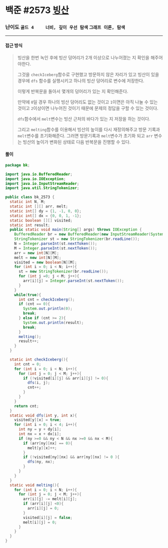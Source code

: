 # 백준 #2573 [빙산](https://www.acmicpc.net/problem/2573)

### 난이도 `골드 4    `  `너비, 깊이 우선 탐색` `그래프 이론, 탐색`

---

#### 접근 방식

> 빙산을 한번 녹인 후에 빙산 덩어리가 2개 이상으로 나누어졌는 지 확인을 해주어야한다.
>
> 그것을 `checkIceberg`함수로 구현했고 방문하지 않은 자리가 있고 빙산이 있을 경우에 `dfs` 함수를 실행시키고 하나의 빙산 덩어리로 변수에 저장한다.
>
> 이렇게 반복문을 돌아서 몇개의 덩어리가 있는 지 확인해준다.
>
> 만약에 `0`일 경우 하나의 빙산 덩어리도 없는 것이고 `1`이면은 아직 나눌 수 있는 것이고 `2`이상이면 나누어진 것이기 때문에 문제의 정답을 구할 수 있는 것이다.
>
> `dfs`함수에서  `melt`변수는 빙산 근처의 바다가 있는 지 저장을 하는 것이다. 
>
> 그리고 `melting`함수를 이용해서 빙산의 높이를 다시 재정의해주고 방문 기록과 `melt`변수를 초기화해준다. 그러면 방문기록과 `melt`변수가 초기화 되고 `arr` 변수는 빙산의 높이가 변화된 상태로 다음 반복문을 진행할 수 있다.

#### 풀이

```java
package bk;

import java.io.BufferedReader;
import java.io.IOException;
import java.io.InputStreamReader;
import java.util.StringTokenizer;

public class bk_2573 {
  static int N, M;
  static int [][] arr, melt;
  static int[] dy = {1, -1, 0, 0};
  static int[] dx = {0, 0, 1, -1};
  static boolean [][] visited;
  static int result;
  public static void main(String[] args) throws IOException {
    BufferedReader br = new BufferedReader(new InputStreamReader(System.in));
    StringTokenizer st = new StringTokenizer(br.readLine());
    N = Integer.parseInt(st.nextToken());
    M = Integer.parseInt(st.nextToken());
    arr = new int[N][M];
    melt = new int[N][M];
    visited = new boolean[N][M];
    for (int i = 0; i < N; i++){
      st = new StringTokenizer(br.readLine());
      for (int j =0; j < M; j++){
        arr[i][j] = Integer.parseInt(st.nextToken());
      }
    }
    while(true){
      int cnt = checkIceberg();
      if (cnt == 0){
        System.out.println(0);
        break;
      } else if (cnt >= 2){
        System.out.println(result);
        break;
      }
      melting();
      result++;
    }
  }

  static int checkIceberg(){
    int cnt = 0;
    for (int i = 0; i < N; i++){
      for (int j = 0; j < M; j++){
        if (!visited[i][j] && arr[i][j] != 0){
          dfs(i, j);
          cnt++;
        }
      }
    }
    return cnt;
  }
  static void dfs(int y, int x){
    visited[y][x] = true;
    for (int i = 0; i < 4; i++){
      int ny = y + dy[i];
      int nx = x + dx[i];
      if (ny >=0 && ny < N && nx >=0 && nx < M){
        if (arr[ny][nx] == 0){
          melt[y][x]++;
        }
        if (!visited[ny][nx] && arr[ny][nx] != 0 ){
          dfs(ny, nx);
        }
      }
    }
  }
  static void melting(){
    for (int i = 0; i < N; i++){
      for (int j = 0; j < M; j++){
        arr[i][j] -= melt[i][j];
        if (arr[i][j] <0){
          arr[i][j] = 0;
        }
        visited[i][j] = false;
        melt[i][j] = 0;
      }
    }
  }
}
```

